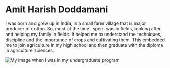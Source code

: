 # Amit Harish Doddamani
I was born and grew up in India, in a small farm village that is major producer of cotton. So, most of the time I spent was in fields, looking after and helping my family in fields. It helped me to understand the techniques, discipline and the importance of crops and cultivating them.
This embedded me to join agriculture in my high school and then graduate with the diploma in agriculture sciences.

![My image when I was in my undergraduate program](https://github.com/amitdoddamani123/my2-doddamani/tree/68ce615fd1b97a8828ad611c444a095f994ff272/picture)

